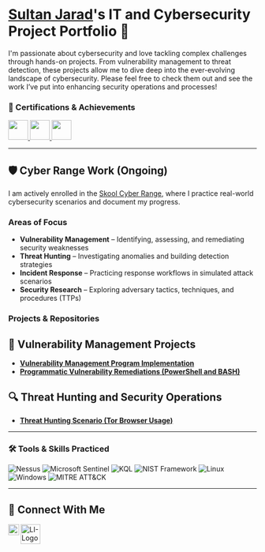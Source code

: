 # <a href="https://www.linkedin.com/in/sultan-jarad" target="_blank">Sultan Jarad</a>'s IT and Cybersecurity Project Portfolio 🔐

I'm passionate about cybersecurity and love tackling complex challenges through hands-on projects. From vulnerability management to threat detection, these projects allow me to dive deep into the ever-evolving landscape of cybersecurity. Please feel free to check them out and see the work I’ve put into enhancing security operations and processes!

### 📜 Certifications & Achievements

<div>
  <a href="https://www.credly.com/badges/459be270-df69-4058-85ba-1119f30c1137/public_url">
    <img src="https://images.credly.com/images/3746480e-1d97-41f8-b27a-0b798d235306/CompTIA_Network_2B.png" width="40" />
  </a>
  <a href="https://www.credly.com/badges/c5374856-9989-431e-8497-4dd3a18b2eb5/public_url">
    <img src="https://images.credly.com/images/80d8a06a-c384-42bf-ad36-db81bce5adce/blob" width="40" />
  </a>
  <a href="#">
    <img src="https://github.com/user-attachments/assets/b0e1c67b-6e28-44cb-bf8f-568b0ee90643" width="40" />
  </a>
</div>

---

## 🛡 Cyber Range Work (Ongoing)

I am actively enrolled in the [Skool Cyber Range](https://www.skool.com/cyber-range), where I practice real-world cybersecurity scenarios and document my progress.  

### Areas of Focus  
- **Vulnerability Management** – Identifying, assessing, and remediating security weaknesses  
- **Threat Hunting** – Investigating anomalies and building detection strategies  
- **Incident Response** – Practicing response workflows in simulated attack scenarios  
- **Security Research** – Exploring adversary tactics, techniques, and procedures (TTPs)  

### Projects & Repositories


## 📝 Vulnerability Management Projects

- **[Vulnerability Management Program Implementation](https://github.com/sultancyber/vulnerability-management-program)**
- **[Programmatic Vulnerability Remediations (PowerShell and BASH)](https://github.com/sultancyber/programmatic-vulnerability-remediations)**

## 🔍 Threat Hunting and Security Operations

- **[Threat Hunting Scenario (Tor Browser Usage)](https://github.com/sultancyber/threat-hunting-scenario-tor)**

<hr/>

### 🛠️ Tools & Skills Practiced

<div>
  <img src="https://img.shields.io/badge/Nessus-FF0000?style=for-the-badge&logo=tenable&logoColor=white" alt="Nessus" />
  <img src="https://img.shields.io/badge/Microsoft%20Sentinel-0078D6?style=for-the-badge&logo=microsoft&logoColor=white" alt="Microsoft Sentinel" />
  <img src="https://img.shields.io/badge/KQL-0096D6?style=for-the-badge&logo=microsoftazure&logoColor=white" alt="KQL" />
  <img src="https://img.shields.io/badge/NIST%20Framework-FF6600?style=for-the-badge" alt="NIST Framework" />
  <img src="https://img.shields.io/badge/Linux-FCC624?style=for-the-badge&logo=linux&logoColor=black" alt="Linux" />
  <img src="https://img.shields.io/badge/Windows-0078D6?style=for-the-badge&logo=windows&logoColor=white" alt="Windows" />
  <img src="https://img.shields.io/badge/MITRE%20ATT%26CK-FF0000?style=for-the-badge" alt="MITRE ATT&CK" />
</div>

---

## 🤳 Connect With Me

[<img align="left" alt="___________ | Instagram" width="22px" src="https://cdn.jsdelivr.net/npm/simple-icons@v3/icons/instagram.svg" />][instagram]


<!-- LinkedIn (just one PNG, since it's already colorized) -->
<a href="https://www.linkedin.com/in/sultan-jarad" target="_blank">

  <img height="40" alt="LI-Logo" src="https://github.com/user-attachments/assets/8388de04-a736-42a9-a27a-2284c0dcb944" />
  
</a>


[instagram]: https://www.instagram.com/sjarad12?igsh=MWZxeXEzZWhtdHNoOA%3D%3D&utm_source=qr


<!--
<img width="35" alt="image" src="https://github.com/user-attachments/assets/2f41c7cd-5ea8-4475-b451-a37161b6c3fb"> 
<img width="35" alt="image" src="https://github.com/user-attachments/assets/77649969-9910-4994-8b96-74a116cfb2a8">
-->
